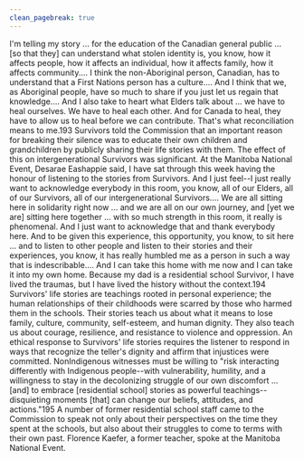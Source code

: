 ```yaml
---
clean_pagebreak: true
---
```


I'm telling my story ... for the education of the Canadian general public ... [so that they] can understand what stolen identity is, you know, how it affects people, how it affects an individual, how it affects family, how it affects community.... I think the non-Aboriginal person, Canadian, has to understand that a First Nations person has a culture.... And I think that we, as Aboriginal people, have so much to share if you just let us regain that knowledge.... And I also take to heart what Elders talk about ... we have to heal ourselves. We have to heal each other. And for Canada to heal, they have to allow us to heal before we can contribute. That's what reconciliation means to me.193
Survivors told the Commission that an important reason for breaking their silence was to educate their own children and grandchildren by publicly sharing their life stories with them. The effect of this on intergenerational Survivors was significant. At the Manitoba National Event, Desarae Eashappie said,
I have sat through this week having the honour of listening to the stories from Survivors. And I just feel--I just really want to acknowledge everybody in this room, you know, all of our Elders, all of our Survivors, all of our intergenerational Survivors.... We are all sitting here in solidarity right now ... and we are all on our own journey, and [yet we are] sitting here together ... with so much strength in this room, it really is phenomenal. And I just want to acknowledge that and thank everybody here. And to be given this experience, this opportunity, you know, to sit here ... and to listen to other people and listen to their stories and their experiences, you know, it has really humbled me as a person in such a way that is indescribable.... And I can take this home with me now and I can take it into my own home. Because my dad is a residential school Survivor, I have lived the traumas, but I have lived the history without the context.194
Survivors' life stories are teachings rooted in personal experience; the human relationships of their childhoods were scarred by those who harmed them in the schools. Their stories teach us about what it means to lose family, culture, community, self-esteem, and human dignity. They also teach us about courage, resilience, and resistance to violence and oppression. An ethical response to Survivors' life stories requires the listener to respond in ways that recognize the teller's dignity and affirm that injustices were committed. NonIndigenous witnesses must be willing to "risk interacting differently with Indigenous people--with vulnerability, humility, and a willingness to stay in the decolonizing struggle of our own discomfort ... [and] to embrace [residential school] stories as powerful teachings--disquieting moments [that] can change our beliefs, attitudes, and actions."195
A number of former residential school staff came to the Commission to speak not only about their perspectives on the time they spent at the schools, but also about their struggles to come to terms with their own past. Florence Kaefer, a former teacher, spoke at the Manitoba National Event.
